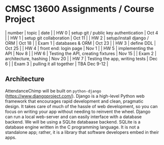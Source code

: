 # CMSC 13600 Assignments / Course Project
| number | topic | date  | 
| HW 0 | setup git / public key authentication |  Oct 4 | 
| HW 1 | setup git collaboration  |  Oct 11 | 
| HW 2 | setup/install django / ORM | Oct 18 | 
| Exam 1 | databases & ORM | Oct 23 | 
| HW 3 | define DDL  |  Oct 25 | 
| HW 4 | front end: login page |  Nov 1 | 
| HW 5 | implementing the API |  Nov 8 | 
| HW 6 | Testing the API, creating fixtures | Nov 15  |
| Exam 2 | architecture, hashing | Nov 20 | 
| HW 7 | Testing the app, writing tests  | Dec 6 | 
| Exam 3 |  pulling it all together |  TBA Dec 9-12  | 

## Architecture
AttendanceChimp will be built on `python-django` (https://www.djangoproject.com/). Django is a high-level Python web framework that encourages rapid development and clean, pragmatic design. It takes care of much of the hassle of web development, so you can focus on writing your app without needing to reinvent the wheel. Django can run a local web-server and can easily interface with a database backend. We will be using a SQLite databaase backend. SQLite is a database engine written in the C programming language. It is not a standalone app; rather, it is a library that software developers embed in their apps.
